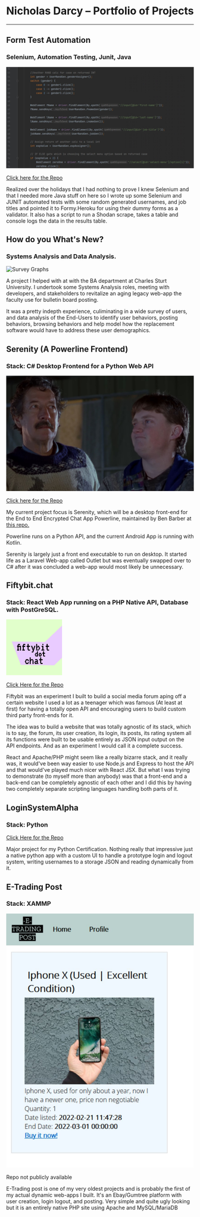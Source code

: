 
# Nicholas Darcy – Portfolio of Projects
---
## Form Test Automation
### Selenium, Automation Testing, Junit, Java

![Selenium Code](seleniumicon.JPG)

[Click here for the Repo](https://github.com/Darcy-NR/Selenium-Auto-Test)

Realized over the holidays that I had nothing to prove I knew Selenium and that I needed more Java stuff on here so I wrote up some Selenium and JUNIT automated tests with some random generated usernames, and job titles and pointed it to Formy.Heroku for using their dummy forms as a validator. It also has a script to run a Shodan scrape, takes a table and console logs the data in the results table.

## How do you What's New?
### Systems Analysis and Data Analysis.

![Survey Graphs](https://i.imgur.com/o6eqiDQ.jpeg)

A project I helped with at with the BA department at Charles Sturt University. I undertook some Systems Analysis roles, meeting with developers, and stakeholders to revitalize an aging legacy web-app the faculty use for bulletin board posting.

It was a pretty indepth experience, culiminating in a wide survey of users, and data analysis of the End-Users to identify user behaviors, posting behaviors, browsing behaviors and help model how the replacement software would have to address these user demographics.

## Serenity (A Powerline Frontend)
### Stack: C# Desktop Frontend for a Python Web API

![So Much Serenity](serenity.JPG)

[Click here for the Repo](https://github.com/Darcy-NR/Serenity)

My current project focus is Serenity, which will be a desktop front-end for the End to End Encrypted Chat App Powerline, maintained by Ben Barber at [this repo.](https://github.com/ComfyTopHat/Powerline)

Powerline runs on a Python API, and the current Android App is running with Kotlin. 

Serenity is largely just a front end executable to run on desktop. It started life as a Laravel Web-app called Outlet but was eventually swapped over to C# after it was concluded a web-app would most likely be unnecessary.
## Fiftybit.chat

### Stack: React Web App running on a PHP Native API, Database with PostGreSQL.

![FiftyBit](protologo.png)

[Click Here for the Repo](https://github.com/Darcy-NR/fiftybit-chat) 

Fiftybit was an experiment I built to build a social media forum aping off a certain website I used a lot as a teenager which was famous (At least at first) for having a totally open API and encouraging users to build custom third party front-ends for it.

The idea was to build a website that was totally agnostic of its stack, which is to say, the forum, its user creation, its login, its posts, its rating system all its functions were built to be usable entirely as JSON input output on the API endpoints. And as an experiment I would call it a complete success.

React and Apache/PHP might seem like a really bizarre stack, and it really was, it would've been way easier to use Node.js and Express to host the API and that would've played much nicer with React JSX. But what I was trying to demonstrate (to myself more than anybody) was that a front-end and a back-end can be completely agnostic of each other and I did this by having two completely separate scripting languages handling both parts of it.

## LoginSystemAlpha

### Stack: Python

[Click Here for the Repo](https://github.com/Darcy-NR/login-system_alpha)

Major project for my Python Certification. Nothing really that impressive just a native python app with a custom UI to handle a prototype login and logout system, writing usernames to a storage JSON and reading dynamically from it.

## E-Trading Post

### Stack: XAMMP

![EtradingPost](etradepost.JPG)

Repo not publicly available

E-Trading post is one of my very oldest projects and is probably the first of my actual dynamic web-apps I built. It's an Ebay/Gumtree platform with user creation, login logout, and posting. Very simple and quite ugly looking but it is an entirely native PHP site using Apache and MySQL/MariaDB

